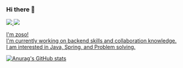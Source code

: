 ### Hi there 👋
 
<a href="https://unagi-zoso.tistory.com/" target="_blank"><img src="https://img.shields.io/badge/BLOG-B3D2D5?style=flat&logo=tistory&logoColor=FF3200"/>
<img src="https://img.shields.io/badge/Unagi.zoso@gmail.com-C61548?style=flat&logo=gmail&logoColor=EEEEEE"/>

 I'm zoso! <br>
 I'm currently working on backend skills and collaboration knowledge. <br>
 I am interested in Java, Spring, and Problem solving. <br>
 
![Anurag's GitHub stats](https://github-readme-stats.vercel.app/api?username=unagi-zoso&show_icons=true&theme=radical)

